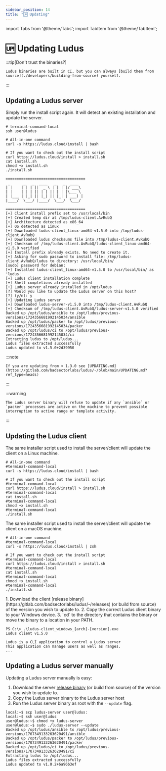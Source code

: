 ```yaml
---
sidebar_position: 14
title: "🆙 Updating"
---
```


import Tabs from '@theme/Tabs';
import TabItem from '@theme/TabItem';

# 🆙 Updating Ludus

:::tip[Don't trust the binaries?]

    Ludus binaries are built in CI, but you can always [build them from source](./developers/building-from-source) yourself.

:::

## Updating a Ludus server 

Simply run the install script again. It will detect an existing installation and update the server.

```shell
# terminal-command-local
ssh user@ludus

# All-in-one command
curl -s https://ludus.cloud/install | bash

# If you want to check out the install script
curl https://ludus.cloud/install > install.sh
cat install.sh
chmod +x install.sh
./install.sh

====================================
 _      _   _  ____   _   _  ____
| |    | | | ||  _ \ | | | |/ ___\
| |    | | | || | | || | | |\___ \
| |___ | |_| || |_| || |_| | ___) |
|____/  \___/ |____/  \___/  \___/

====================================
[+] Client install prefix set to /usr/local/bin
[+] Created temp dir at /tmp/ludus-client.AvRubQ
[+] Architecture detected as x86_64
[+] OS detected as Linux
[+] Downloaded ludus-client_linux-amd64-v1.5.0 into /tmp/ludus-client.AvRubQ
[+] Downloaded ludus checksums file into /tmp/ludus-client.AvRubQ
[+] Checksum of /tmp/ludus-client.AvRubQ/ludus-client_linux-amd64-v1.5.0 verified
[+] Install prefix already exists. No need to create it.
[+] Asking for sudo password to install file: /tmp/ludus-client.AvRubQ/ludus to directory: /usr/local/bin/
[sudo] password for debian:
[+] Installed ludus-client_linux-amd64-v1.5.0 to /usr/local/bin/ as 'ludus'
[+] Ludus client installation complete
[+] Shell completions already installed
[+] Ludus server already installed in /opt/ludus
[?] Would you like to update the Ludus server on this host?
[?] (y/n): y
[+] Updating Ludus server
[+] Downloaded ludus-server-v1.5.0 into /tmp/ludus-client.AvRubQ
[+] Checksum of /tmp/ludus-client.AvRubQ/ludus-server-v1.5.0 verified
Backed up /opt/ludus/ansible to /opt/ludus/previous-versions/1724356681992145034/ansible
Backed up /opt/ludus/packer to /opt/ludus/previous-versions/1724356681992145034/packer
Backed up /opt/ludus/ci to /opt/ludus/previous-versions/1724356681992145034/ci
Extracting ludus to /opt/ludus...
Ludus files extracted successfully
Ludus updated to v1.5.0+2d39950
```

:::note

    If you are updating from < 1.3.0 see [UPDATING.md](https://gitlab.com/badsectorlabs/ludus/-/blob/main/UPDATING.md?ref_type=heads)

:::

:::warning

    The Ludus server binary will refuse to update if any `ansible` or `packer` processes are active on the machine to prevent possible interruption to active range or template activity.

:::

## Updating the Ludus client

<Tabs groupId="operating-systems">
  <TabItem value="linux" label="Linux">
The same installer script used to install the server/client will update the client on a Linux machine.

```shell
# All-in-one command
#terminal-command-local
curl -s https://ludus.cloud/install | bash

# If you want to check out the install script
#terminal-command-local
curl https://ludus.cloud/install > install.sh
#terminal-command-local
cat install.sh
#terminal-command-local
chmod +x install.sh
#terminal-command-local
./install.sh
```

  </TabItem>
  <TabItem value="macos" label="macOS">

The same installer script used to install the server/client will update the client on a macOS machine.


```shell
# All-in-one command
#terminal-command-local
curl -s https://ludus.cloud/install | zsh

# If you want to check out the install script
#terminal-command-local
curl https://ludus.cloud/install > install.sh
#terminal-command-local
cat install.sh
#terminal-command-local
chmod +x install.sh
#terminal-command-local
./install.sh
```
  </TabItem>
  <TabItem value="windows" label="Windows">
1. Download the client [release binary](https://gitlab.com/badsectorlabs/ludus/-/releases) (or build from source) of the version you wish to update to.
2. Copy the correct Ludus client binary to your Windows device.
3. `cd` to the directory that contains the binary or move the binary to a location in your PATH.

```
PS C:\> .\ludus-client_windows_[arch]-[version].exe
Ludus client v1.5.0

Ludus is a CLI application to control a Ludus server
This application can manage users as well as ranges.
...
```
  </TabItem>
</Tabs>

## Updating a Ludus server manually

Updating a Ludus server manually is easy:

1. Download the server [release binary](https://gitlab.com/badsectorlabs/ludus/-/releases) (or build from source) of the version you wish to update to.
1. Copy the Ludus server binary to the Ludus server host
1. Run the Ludus server binary as root with the `--update` flag.

```
local:~$ scp ludus-server user@ludus:
local:~$ ssh user@ludus
user@ludus:~$ chmod +x ludus-server
user@ludus:~$ sudo ./ludus-server --update
Backed up /opt/ludus/ansible to /opt/ludus/previous-versions/1707349133263620491/ansible
Backed up /opt/ludus/packer to /opt/ludus/previous-versions/1707349133263620491/packer
Backed up /opt/ludus/ci to /opt/ludus/previous-versions/1707349133263620491/ci
Extracting ludus to /opt/ludus...
Ludus files extracted successfully
Ludus updated to v1.0.2+6a96b3ef
```